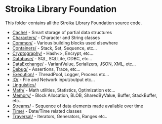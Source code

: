 # Stroika Library Foundation

This folder contains all the Stroika Library Foundation source code.

- [Cache/](Cache/) - Smart storage of partial data structures
- [Characters/](Characters/) - Character and String classes
- [Common/](Common/) - Various building blocks used elsewhere
- [Containers/](Containers/) - Stack, Set, Sequence, etc...
- [Cryptography/](Cryptography/) - Hash<>, Encrypt, etc...
- [Database/](Database/) - SQL, SQLLite, ODBC, etc...
- [DataExchange/](DataExchange/) - VariantValue, Serializers, JSON, XML, etc...
- [Debug/](Debug/) - Assertions, Trace, etc...
- [Execution/](Execution/) - ThreadPool, Logger, Process etc...
- [IO/](IO/) - File and Network input/output etc...
- [Linguistics/](Linguistics/)
- [Math/](Math/) - Math utilities, Statistics, Optimization etc...
- [Memory/](Memory/) - Block Allocation, BLOB, SharedByValue, Buffer, StackBuffer, etc...
- [Streams/](Streams/) - Sequence of data elements made available over time
- [Time/](Time/) - Date/Time related classes
- [Traversal/](Traversal/) - Iterators, Generators, Ranges etc..
